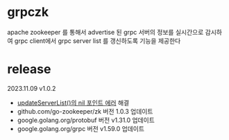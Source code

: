 # grpczk #
apache zookeeper 를 통해서 advertise 된 grpc 서버의 정보를 실시간으로 감시하여 grpc client에서 grpc server list 를 갱신하도록 기능을 제공한다

# release #
2023.11.09 v1.0.2
- [updateServerList()의 nil 포인트 에러](https://github.com/fatima-go/grpczk/issues/1) 해결
- github.com/go-zookeeper/zk 버전 1.0.3 업데이트
- google.golang.org/protobuf 버전 v1.31.0 업데이트
- google.golang.org/grpc 버전 v1.59.0 업데이트